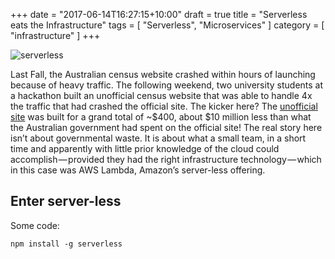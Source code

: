 +++
date = "2017-06-14T16:27:15+10:00"
draft = true
title = "Serverless eats the Infrastructure"
tags = [ "Serverless", "Microservices" ]
category = [ "infrastructure" ]
+++

![serverless](/images/serverless.jpeg)

Last Fall, the Australian census website crashed within hours of launching because of heavy traffic. The following weekend, two university students at a hackathon built an unofficial census website that was able to handle 4x the traffic that had crashed the official site. The kicker here? The [unofficial site][unofficial-link] was built for a grand total of ~$400, about $10 million less than what the Australian government had spent on the official site!
The real story here isn’t about governmental waste. It is about what a small team, in a short time and apparently with little prior knowledge of the cloud could accomplish — provided they had the right infrastructure technology — which in this case was AWS Lambda, Amazon’s server-less offering.

## Enter server-less
Some code:

    npm install -g serverless


[unofficial-link]:  https://amaysim.com.au